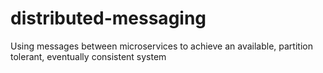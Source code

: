 # distributed-messaging
Using messages between microservices to achieve an available, partition tolerant, eventually consistent system 
